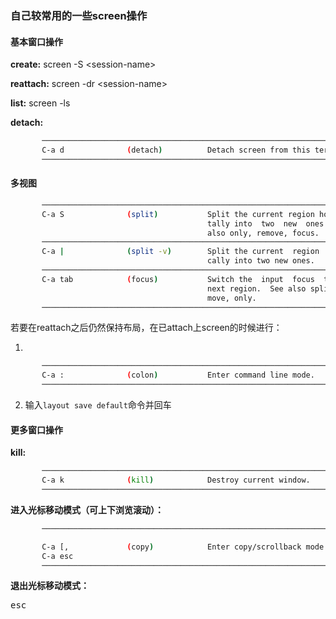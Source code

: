 ### 自己较常用的一些screen操作

#### 基本窗口操作

**create:** screen -S \<session-name\>

**reattach:** screen -dr \<session-name\>

**list:** screen -ls

**detach:**

```bash
       ───────────────────────────────────────────────────────────────────────
       C-a d              (detach)          Detach screen from this terminal.
       ───────────────────────────────────────────────────────────────────────
```

#### 多视图

```bash
       ───────────────────────────────────────────────────────────────────────
       C-a S              (split)           Split the current region horizon‐
                                            tally into  two  new  ones.   See
                                            also only, remove, focus.
       ───────────────────────────────────────────────────────────────────────
       C-a |              (split -v)        Split the current  region  verti‐
                                            cally into two new ones.
       ───────────────────────────────────────────────────────────────────────
       C-a tab            (focus)           Switch the  input  focus  to  the
                                            next region.  See also split, re‐
                                            move, only.
       ───────────────────────────────────────────────────────────────────────
```

若要在reattach之后仍然保持布局，在已attach上screen的时候进行：

1. 

```bash
       ───────────────────────────────────────────────────────────────────────
       C-a :              (colon)           Enter command line mode.
       ───────────────────────────────────────────────────────────────────────
```

2. 输入`layout save default`命令并回车

#### 更多窗口操作

**kill:**

```bash
       ───────────────────────────────────────────────────────────────────────
       C-a k              (kill)            Destroy current window.
       ───────────────────────────────────────────────────────────────────────
```

**进入光标移动模式（可上下浏览滚动）：**

```bash
       ───────────────────────────────────────────────────────────────────────

       C-a [,             (copy)            Enter copy/scrollback mode.
       C-a esc
       ───────────────────────────────────────────────────────────────────────
```

**退出光标移动模式：**

<kbd>esc</kbd>

